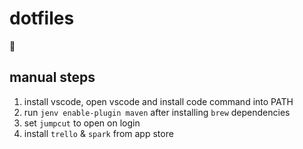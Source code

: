 # dotfiles

:information_desk_person:

## manual steps
1. install vscode, open vscode and install code command into PATH
1. run `jenv enable-plugin maven` after installing `brew` dependencies
1. set `jumpcut` to open on login
1. install `trello` & `spark` from app store
